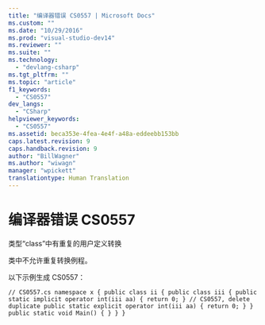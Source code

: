 ```yaml
---
title: "编译器错误 CS0557 | Microsoft Docs"
ms.custom: ""
ms.date: "10/29/2016"
ms.prod: "visual-studio-dev14"
ms.reviewer: ""
ms.suite: ""
ms.technology: 
  - "devlang-csharp"
ms.tgt_pltfrm: ""
ms.topic: "article"
f1_keywords: 
  - "CS0557"
dev_langs: 
  - "CSharp"
helpviewer_keywords: 
  - "CS0557"
ms.assetid: beca353e-4fea-4e4f-a48a-eddeebb153bb
caps.latest.revision: 9
caps.handback.revision: 9
author: "BillWagner"
ms.author: "wiwagn"
manager: "wpickett"
translationtype: Human Translation
---
```

# 编译器错误 CS0557
类型“class”中有重复的用户定义转换  
  
 类中不允许重复转换例程。  
  
 以下示例生成 CS0557：  
  
```  
// CS0557.cs namespace x { public class ii { public class iii { public static implicit operator int(iii aa) { return 0; } // CS0557, delete duplicate public static explicit operator int(iii aa) { return 0; } } public static void Main() { } } }  
```
